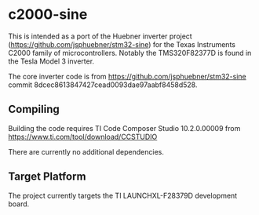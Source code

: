 # c2000-sine

This is intended as a port of the Huebner inverter project
(https://github.com/jsphuebner/stm32-sine) for the Texas Instruments C2000
family of microcontrollers. Notably the TMS320F82377D is found in the Tesla
Model 3 inverter.

The core inverter code is from https://github.com/jsphuebner/stm32-sine
commit 8dcec8613847427cead0093dae97aabf8458d528.

## Compiling

Building the code requires TI Code Composer Studio 10.2.0.00009 from https://www.ti.com/tool/download/CCSTUDIO

There are currently no additional dependencies.

## Target Platform

The project currently targets the TI LAUNCHXL-F28379D development board.
